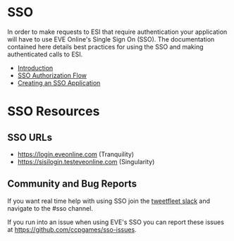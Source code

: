 # SSO
In order to make requests to ESI that require authentication your application will have to use EVE Online's Single Sign On (SSO). The documentation contained here details best practices for using the SSO and making authenticated calls to ESI.

* [Introduction]()
* [SSO Authorization Flow]()
* [Creating an SSO Application]()

# SSO Resources
## SSO URLs

* https://login.eveonline.com (Tranquility)
* https://sisilogin.testeveonline.com (Singularity)

## Community and Bug Reports
If you want real time help with using SSO join the [tweetfleet slack](https://www.fuzzwork.co.uk/tweetfleet-slack-invites/) and navigate to the #sso channel.

If you run into an issue when using EVE's SSO you can report these issues at https://github.com/ccpgames/sso-issues.
